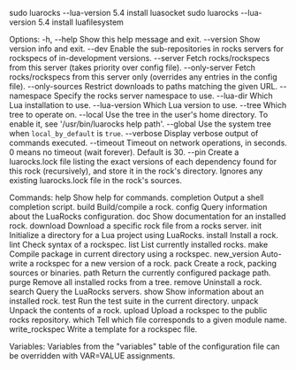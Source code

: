 
sudo luarocks --lua-version 5.4 install luasocket
sudo luarocks --lua-version 5.4 install luafilesystem

Options:
   -h, --help            Show this help message and exit.
   --version             Show version info and exit.
   --dev                 Enable the sub-repositories in rocks servers for
                         rockspecs of in-development versions.
   --server <server>     Fetch rocks/rockspecs from this server (takes priority
                         over config file).
   --only-server <server>
                         Fetch rocks/rockspecs from this server only (overrides
                         any entries in the config file).
   --only-sources <url>  Restrict downloads to paths matching the given URL.
   --namespace <namespace>
                         Specify the rocks server namespace to use.
   --lua-dir <prefix>    Which Lua installation to use.
   --lua-version <ver>   Which Lua version to use.
   --tree <tree>         Which tree to operate on.
   --local               Use the tree in the user's home directory.
                         To enable it, see '/usr/bin/luarocks help path'.
   --global              Use the system tree when `local_by_default` is `true`.
   --verbose             Display verbose output of commands executed.
   --timeout <seconds>   Timeout on network operations, in seconds.
                         0 means no timeout (wait forever). Default is 30.
   --pin                 Create a luarocks.lock file listing the exact versions
                         of each dependency found for this rock (recursively),
                         and store it in the rock's directory. Ignores any
                         existing luarocks.lock file in the rock's sources.

Commands:
   help                  Show help for commands.
   completion            Output a shell completion script.
   build                 Build/compile a rock.
   config                Query information about the LuaRocks configuration.
   doc                   Show documentation for an installed rock.
   download              Download a specific rock file from a rocks server.
   init                  Initialize a directory for a Lua project using
                         LuaRocks.
   install               Install a rock.
   lint                  Check syntax of a rockspec.
   list                  List currently installed rocks.
   make                  Compile package in current directory using a rockspec.
   new_version           Auto-write a rockspec for a new version of a rock.
   pack                  Create a rock, packing sources or binaries.
   path                  Return the currently configured package path.
   purge                 Remove all installed rocks from a tree.
   remove                Uninstall a rock.
   search                Query the LuaRocks servers.
   show                  Show information about an installed rock.
   test                  Run the test suite in the current directory.
   unpack                Unpack the contents of a rock.
   upload                Upload a rockspec to the public rocks repository.
   which                 Tell which file corresponds to a given module name.
   write_rockspec        Write a template for a rockspec file.

Variables:
   Variables from the "variables" table of the configuration file can be
   overridden with VAR=VALUE assignments.
